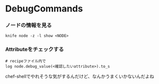 DebugCommands
===

### ノードの情報を見る
```
knife node -z -l show <NODE> 
```
### Attributeをチェックする
```
# recipeファイル内で
log node.debug_value(<確認したいattribute>).to_s
```
chef-shellでやれそうな気がするんだけど、なんかうまくいかないんだよね
